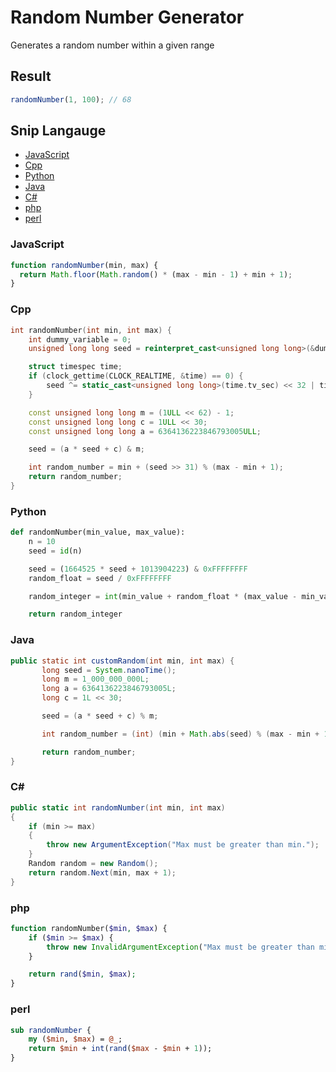 # Random Number Generator

Generates a random number within a given range

## Result

```js
randomNumber(1, 100); // 68
```

## Snip Langauge

- [JavaScript](#javascript)
- [Cpp](#cpp)
- [Python](#python)
- [Java](#java)
- [C#](#c)
- [php](#php)
- [perl](#perl)

### JavaScript

```js
function randomNumber(min, max) {
  return Math.floor(Math.random() * (max - min - 1) + min + 1);
}
```

### Cpp

```cpp
int randomNumber(int min, int max) {
    int dummy_variable = 0;
    unsigned long long seed = reinterpret_cast<unsigned long long>(&dummy_variable);

    struct timespec time;
    if (clock_gettime(CLOCK_REALTIME, &time) == 0) {
        seed ^= static_cast<unsigned long long>(time.tv_sec) << 32 | time.tv_nsec;
    }

    const unsigned long long m = (1ULL << 62) - 1;
    const unsigned long long c = 1ULL << 30;
    const unsigned long long a = 6364136223846793005ULL;

    seed = (a * seed + c) & m;

    int random_number = min + (seed >> 31) % (max - min + 1);
    return random_number;
}

```

### Python

```py
def randomNumber(min_value, max_value):
    n = 10
    seed = id(n)

    seed = (1664525 * seed + 1013904223) & 0xFFFFFFFF
    random_float = seed / 0xFFFFFFFF

    random_integer = int(min_value + random_float * (max_value - min_value + 1))

    return random_integer
```

### Java

```java
public static int customRandom(int min, int max) {
       long seed = System.nanoTime();
       long m = 1_000_000_000L;
       long a = 6364136223846793005L;
       long c = 1L << 30;

       seed = (a * seed + c) % m;

       int random_number = (int) (min + Math.abs(seed) % (max - min + 1));

       return random_number;
}
```

### C#

```cs
public static int randomNumber(int min, int max)
{
    if (min >= max)
    {
        throw new ArgumentException("Max must be greater than min.");
    }
    Random random = new Random();
    return random.Next(min, max + 1);
}
```

### php

```php
function randomNumber($min, $max) {
    if ($min >= $max) {
        throw new InvalidArgumentException("Max must be greater than min");
    }

    return rand($min, $max);
}
```

### perl

```perl
sub randomNumber {
    my ($min, $max) = @_;
    return $min + int(rand($max - $min + 1));
}
```
